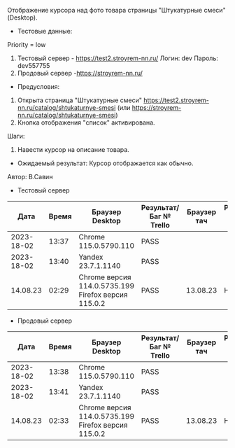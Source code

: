 Отображение курсора над фото товара страницы "Штукатурные смеси" (Desktop).

* Тестовые данные: 

Priority = low

1. Тестовый сервер - https://test2.stroyrem-nn.ru/
Логин: dev
Пароль: dev557755
2. Продовый сервер -https://stroyrem-nn.ru/

* Предусловия:
1. Открыта страница "Штукатурные смеси" https://test2.stroyrem-nn.ru/catalog/shtukaturnye-smesi (или https://stroyrem-nn.ru/catalog/shtukaturnye-smesi)
2. Кнопка отображения "список" активирована.

Шаги:
1. Навести курсор на описание товара.

* Ожидаемый результат:
Курсор отображается как обычно.

Автор: В.Савин


* Тестовый сервер 

| Дата | Время | Браузер Desktop| Результат/Баг № Trello| Браузер тач| Результат/Баг № Trello| Дата релиза |Имя |
| --- | --- | --- | --- | --- | --- | --- | --- | 
|2023-18-02 | 13:37 | Chrome 115.0.5790.110| PASS | |  | 04.07.23 | Наталья К. | 
|2023-18-02 | 13:40 | Yandex 23.7.1.1140 | PASS |  |  | 04.07.23 | Наталья К. |
| 14.08.23 | 02:29 | Chrome версия 114.0.5735.199 Firefox версия 115.0.2 | PASS | 13.08.23 | Надежда |  


* Продовый сервер

| Дата | Время | Браузер Desktop| Результат/Баг № Trello| Браузер тач| Результат/Баг № Trello| Дата релиза |Имя |
| --- | --- | --- | --- | --- | --- | --- | --- | 
| 2023-18-02 | 13:38 | Chrome 115.0.5790.110 | PASS | |  | 04.07.23 | Наталья К. | 
| 2023-18-02 | 13:41 | Yandex 23.7.1.1140 | PASS |  |  | 04.07.23 | Наталья К. |
| 14.08.23 | 02:33 | Chrome версия 114.0.5735.199 Firefox версия 115.0.2 | PASS | 13.08.23 | Надежда |  
